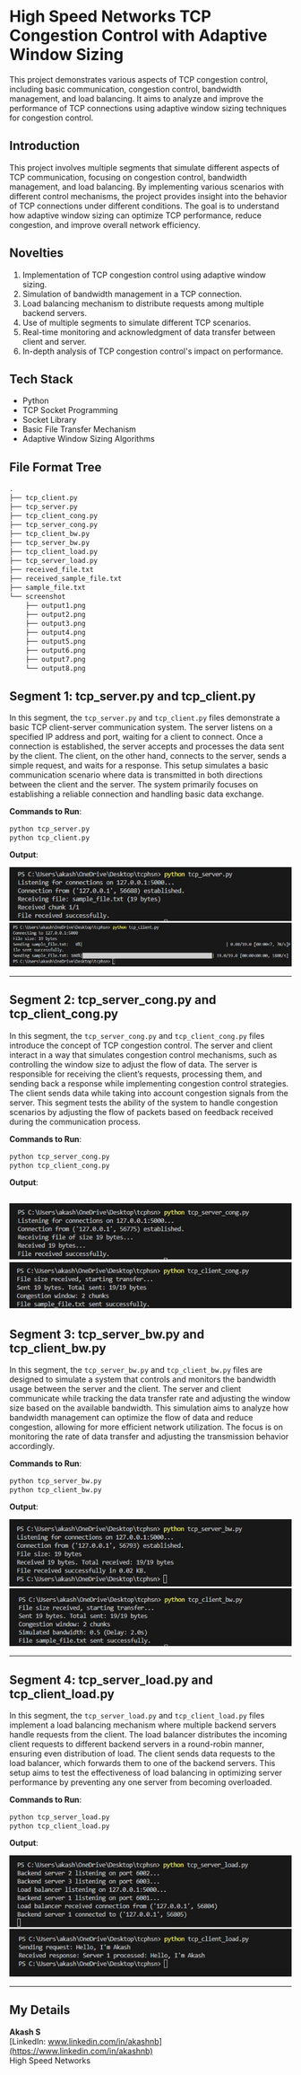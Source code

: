 # High Speed Networks TCP Congestion Control with Adaptive Window Sizing

This project demonstrates various aspects of TCP congestion control, including basic communication, congestion control, bandwidth management, and load balancing. It aims to analyze and improve the performance of TCP connections using adaptive window sizing techniques for congestion control.

## Introduction

This project involves multiple segments that simulate different aspects of TCP communication, focusing on congestion control, bandwidth management, and load balancing. By implementing various scenarios with different control mechanisms, the project provides insight into the behavior of TCP connections under different conditions. The goal is to understand how adaptive window sizing can optimize TCP performance, reduce congestion, and improve overall network efficiency.

## Novelties

1. Implementation of TCP congestion control using adaptive window sizing.
2. Simulation of bandwidth management in a TCP connection.
3. Load balancing mechanism to distribute requests among multiple backend servers.
4. Use of multiple segments to simulate different TCP scenarios.
5. Real-time monitoring and acknowledgment of data transfer between client and server.
6. In-depth analysis of TCP congestion control's impact on performance.

## Tech Stack

- Python
- TCP Socket Programming
- Socket Library
- Basic File Transfer Mechanism
- Adaptive Window Sizing Algorithms

## File Format Tree

```
.
├── tcp_client.py
├── tcp_server.py
├── tcp_client_cong.py
├── tcp_server_cong.py
├── tcp_client_bw.py
├── tcp_server_bw.py
├── tcp_client_load.py
├── tcp_server_load.py
├── received_file.txt
├── received_sample_file.txt
├── sample_file.txt
└── screenshot
    ├── output1.png
    ├── output2.png
    ├── output3.png
    ├── output4.png
    ├── output5.png
    ├── output6.png
    ├── output7.png
    └── output8.png
```


## Segment 1: tcp_server.py and tcp_client.py

In this segment, the `tcp_server.py` and `tcp_client.py` files demonstrate a basic TCP client-server communication system. The server listens on a specified IP address and port, waiting for a client to connect. Once a connection is established, the server accepts and processes the data sent by the client. The client, on the other hand, connects to the server, sends a simple request, and waits for a response. This setup simulates a basic communication scenario where data is transmitted in both directions between the client and the server. The system primarily focuses on establishing a reliable connection and handling basic data exchange.

**Commands to Run**:
```
python tcp_server.py
python tcp_client.py
```
**Output**:

![Client/Server Interaction Output: SERVER](screenshot/output1.jpg)
![Client/Server Interaction Output: CLIENT](screenshot/output2.jpg)

---

## Segment 2: tcp_server_cong.py and tcp_client_cong.py

In this segment, the `tcp_server_cong.py` and `tcp_client_cong.py` files introduce the concept of TCP congestion control. The server and client interact in a way that simulates congestion control mechanisms, such as controlling the window size to adjust the flow of data. The server is responsible for receiving the client’s requests, processing them, and sending back a response while implementing congestion control strategies. The client sends data while taking into account congestion signals from the server. This segment tests the ability of the system to handle congestion scenarios by adjusting the flow of packets based on feedback received during the communication process.

**Commands to Run**:
```
python tcp_server_cong.py
python tcp_client_cong.py
```

**Output**:

![Client/Server Interaction Output: SERVER](screenshot/output3.jpg)
![Client/Server Interaction Output: CLIENT](screenshot/output4.jpg)
---

## Segment 3: tcp_server_bw.py and tcp_client_bw.py

In this segment, the `tcp_server_bw.py` and `tcp_client_bw.py` files are designed to simulate a system that controls and monitors the bandwidth usage between the server and the client. The server and client communicate while tracking the data transfer rate and adjusting the window size based on the available bandwidth. This simulation aims to analyze how bandwidth management can optimize the flow of data and reduce congestion, allowing for more efficient network utilization. The focus is on monitoring the rate of data transfer and adjusting the transmission behavior accordingly.

**Commands to Run**:
```
python tcp_server_bw.py
python tcp_client_bw.py
```

**Output**:

![Client/Server Interaction Output: SERVER](screenshot/output5.jpg)
![Client/Server Interaction Output: CLIENT](screenshot/output6.jpg)

---

## Segment 4: tcp_server_load.py and tcp_client_load.py

In this segment, the `tcp_server_load.py` and `tcp_client_load.py` files implement a load balancing mechanism where multiple backend servers handle requests from the client. The load balancer distributes the incoming client requests to different backend servers in a round-robin manner, ensuring even distribution of load. The client sends data requests to the load balancer, which forwards them to one of the backend servers. This setup aims to test the effectiveness of load balancing in optimizing server performance by preventing any one server from becoming overloaded.

**Commands to Run**:
```
python tcp_server_load.py
python tcp_client_load.py
```

**Output**:

![Client/Server Interaction Output: SERVER](screenshot/output7.jpg)
![Client/Server Interaction Output: CLIENT](screenshot/output8.jpg)

---

## My Details

**Akash S**  
[LinkedIn: www.linkedin.com/in/akashnb](https://www.linkedin.com/in/akashnb)  
High Speed Networks

